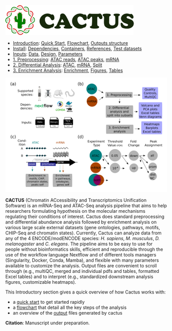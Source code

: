 
<img src="/docs/images/logo_cactus.png" width="400" />

* [Introduction](/README.md): [Quick Start](/docs/1_Intro/Quick_start.md), [Flowchart](/docs/1_Intro/Flowchart.md), [Outputs structure](/docs/1_Intro/Outputs_structure.md)
* [Install](/docs/2_Install/2_Install.md): [Dependencies](/docs/2_Install/Dependencies.md), [Containers](/docs/2_Install/Containers.md), [References](/docs/2_Install/References.md), [Test datasets](/docs/2_Install/Test_datasets.md)
* [Inputs](/docs/3_Inputs/3_Inputs.md): [Data](/docs/3_Inputs/Data.md), [Design](/docs/3_Inputs/Design.md), [Parameters](/docs/3_Inputs/Parameters.md)
* [1. Preprocessing](/docs/4_Prepro/4_Prepro.md): [ATAC reads](/docs/4_Prepro/ATAC_reads.md), [ATAC peaks](/docs/4_Prepro/ATAC_peaks.md), [mRNA](/docs/4_Prepro/mRNA.md)
* [2. Differential Analysis](/docs/5_DA/5_DA.md): [ATAC](/docs/5_DA/DA_ATAC.md), [mRNA](/docs/5_DA/DA_mRNA.md), [Split](/docs/5_DA/Split.md)
* [3. Enrichment Analysis](/docs/6_Enrich/6_Enrich.md): [Enrichment](/docs/6_Enrich/Enrichment.md), [Figures](/docs/6_Enrich/Figures.md), [Tables](/docs/6_Enrich/Tables.md)

[](END_OF_MENU)



![](/docs/images/figure_1.png "Introduction")

**CACTUS** (Chromatin ACcessibility and Transcriptomics Unification Software) is an mRNA-Seq and ATAC-Seq analysis pipeline that aims to help researchers formulating hypothesis on the molecular mechanisms regulating their conditions of interest. Cactus does standard preprocessing and differential abundance analysis followed by enrichment analysis on various large scale external datasets (gene ontologies, pathways, motifs, CHIP-Seq and chromatin states). Currently, Cactus can analyze data from any of the 4 ENCODE/modENCODE species: *H. sapiens*, *M. musculus*, *D. melanogaster* and *C. elegans*. The pipeline aims to be easy to use for people without bioinformatics skills, efficient and reproducible through the use of the workflow language Nextflow and of different tools managers (Singularity, Docker, Conda, Mamba), and flexible with many parameters available to customize the analysis. Output files are convenient to scroll through (e.g., multiQC, merged and individual pdfs and tables, formatted Excel tables) and to interpret (e.g., standardized downstream analysis figures, customizable heatmaps).

This Introductory section gives a quick overview of how Cactus works with:
 - a [quick start](/docs/1_Intro/Quick_start.md) to get started rapidly
 - a [flowchart](/docs/1_Intro/Flowchart.md) that detail all the key steps of the analysis
 - an overview of the [output](/docs/1_Intro/Outputs_structure.md) files generated by cactus 

 **Citation**: Manuscript under preparation.
